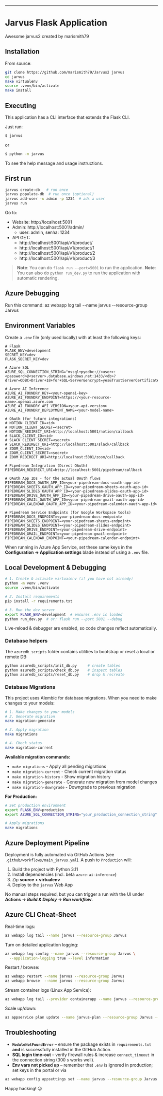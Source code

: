 ---
# Jarvus Flask Application

Awesome jarvus2 created by marismith79

## Installation

From source:

```bash
git clone https://github.com/marismith79/Jarvus2 jarvus
cd jarvus
make virtualenv
source .venv/bin/activate
make install
```


## Executing

This application has a CLI interface that extends the Flask CLI.

Just run:

```bash
$ jarvus
```

or

```bash
$ python -m jarvus
```

To see the help message and usage instructions.

## First run

```bash
jarvus create-db   # run once
jarvus populate-db  # run once (optional)
jarvus add-user -u admin -p 1234  # ads a user
jarvus run
```

Go to:

- Website: http://localhost:5001
- Admin: http://localhost:5001/admin/
  - user: admin, senha: 1234
- API GET:
  - http://localhost:5001/api/v1/product/
  - http://localhost:5001/api/v1/product/1
  - http://localhost:5001/api/v1/product/2
  - http://localhost:5001/api/v1/product/3


> **Note**: You can do `flask run --port=5001` to run the application. 
> **Note**: You can also do `python run_dev.py` to run the application with automatic rendering.

## Azure Debugging

Run this command:
  az webapp log tail --name jarvus --resource-group Jarvus

## Environment Variables

Create a `.env` file (only used locally) with at least the following keys:

```
# Flask
FLASK_ENV=development
SECRET_KEY=dev
FLASK_SECRET_KEY=dev

# Azure SQL
AZURE_SQL_CONNECTION_STRING="mssql+pyodbc://<user>:<password>@<server>.database.windows.net:1433/<db>?driver=ODBC+Driver+18+for+SQL+Server&encrypt=yes&TrustServerCertificate=yes"

# Azure AI Inference
AZURE_AI_FOUNDRY_KEY=<your‐openai‐key>
AZURE_AI_FOUNDRY_ENDPOINT=https://<your-resource-name>.openai.azure.com
AZURE_AI_FOUNDRY_API_VERSION=<your-api-version>
AZURE_AI_FOUNDRY_DEPLOYMENT_NAME=<your-model-name>

# OAuth (for future integrations)
# NOTION_CLIENT_ID=<id>
# NOTION_CLIENT_SECRET=<secret>
# NOTION_REDIRECT_URI=http://localhost:5001/notion/callback
# SLACK_CLIENT_ID=<id>
# SLACK_CLIENT_SECRET=<secret>
# SLACK_REDIRECT_URI=http://localhost:5001/slack/callback
# ZOOM_CLIENT_ID=<id>
# ZOOM_CLIENT_SECRET=<secret>
# ZOOM_REDIRECT_URI=http://localhost:5001/zoom/callback

# Pipedream Integration (Direct OAuth)
PIPEDREAM_REDIRECT_URI=http://localhost:5001/pipedream/callback

# OAuth App IDs - for the actual OAuth flows
PIPEDREAM_DOCS_OAUTH_APP_ID=<your-pipedream-docs-oauth-app-id>
PIPEDREAM_SHEETS_OAUTH_APP_ID=<your-pipedream-sheets-oauth-app-id>
PIPEDREAM_SLIDES_OAUTH_APP_ID=<your-pipedream-slides-oauth-app-id>
PIPEDREAM_DRIVE_OAUTH_APP_ID=<your-pipedream-drive-oauth-app-id>
PIPEDREAM_GMAIL_OAUTH_APP_ID=<your-pipedream-gmail-oauth-app-id>
PIPEDREAM_CALENDAR_OAUTH_APP_ID=<your-pipedream-calendar-oauth-app-id>

# Pipedream Service Endpoints (for Google Workspace tools)
PIPEDREAM_DOCS_ENDPOINT=<your-pipedream-docs-endpoint>
PIPEDREAM_SHEETS_ENDPOINT=<your-pipedream-sheets-endpoint>
PIPEDREAM_SLIDES_ENDPOINT=<your-pipedream-slides-endpoint>
PIPEDREAM_DRIVE_ENDPOINT=<your-pipedream-drive-endpoint>
PIPEDREAM_GMAIL_ENDPOINT=<your-pipedream-gmail-endpoint>
PIPEDREAM_CALENDAR_ENDPOINT=<your-pipedream-calendar-endpoint>
```

When running in Azure App Service, set these same keys in the **Configuration → Application settings** blade instead of using a `.env` file.

## Local Development & Debugging

```bash
# 1. Create & activate virtualenv (if you have not already)
python -m venv .venv
source .venv/bin/activate

# 2. Install requirements
pip install -r requirements.txt

# 3. Run the dev server
export FLASK_ENV=development  # ensures .env is loaded
python run_dev.py  # or: flask run --port 5001 --debug
```

Live-reload & debugger are enabled, so code changes reflect automatically.

### Database helpers

The `azuredb_scripts` folder contains utilities to bootstrap or reset a local or remote DB:

```bash
python azuredb_scripts/init_db.py     # create tables
python azuredb_scripts/check_db.py    # inspect tables
python azuredb_scripts/reset_db.py    # drop & recreate
```

### Database Migrations

This project uses Alembic for database migrations. When you need to make changes to your models:

```bash
# 1. Make changes to your models
# 2. Generate migration
make migration-generate

# 3. Apply migration
make migrations

# 4. Check status
make migration-current
```

**Available migration commands:**
- `make migrations` - Apply all pending migrations
- `make migration-current` - Check current migration status
- `make migration-history` - Show migration history
- `make migration-generate` - Generate new migration from model changes
- `make migration-downgrade` - Downgrade to previous migration

**For Production:**
```bash
# Set production environment
export FLASK_ENV=production
export AZURE_SQL_CONNECTION_STRING="your_production_connection_string"

# Apply migrations
make migrations
```

## Azure Deployment Pipeline

Deployment is fully automated via GitHub Actions (see `.github/workflows/main_jarvus.yml`).
A push to `Production` will:

1. Build the project with Python 3.11
2. Install dependencies (incl. beta `azure-ai-inference`)
3. Zip **source + virtualenv**
4. Deploy to the `jarvus` Web App

No manual steps required, but you can trigger a run with the UI under **Actions → _Build & Deploy_ → _Run workflow_**.

## Azure CLI Cheat-Sheet

Real-time logs:

```bash
az webapp log tail --name jarvus --resource-group Jarvus
```

Turn on detailed application logging:

```bash
az webapp log config --name jarvus --resource-group Jarvus \
  --application-logging true --level information
```

Restart / browse:

```bash
az webapp restart --name jarvus --resource-group Jarvus
az webapp browse  --name jarvus --resource-group Jarvus
```

Stream container logs (Linux App Service):

```bash
az webapp log tail --provider containerapp --name jarvus --resource-group Jarvus
```

Scale up/down:

```bash
az appservice plan update --name jarvus-plan --resource-group Jarvus --sku P1v3
```

## Troubleshooting

* **`ModuleNotFoundError`** – ensure the package exists in `requirements.txt` **and** is successfully installed in the GitHub Action.
* **SQL login time-out** – verify firewall rules & increase `connect_timeout` in the connection string (300 s works well).
* **Env vars not picked up** – remember that `.env` is ignored in production; set keys in the portal or via

```bash
az webapp config appsettings set --name jarvus --resource-group Jarvus --settings KEY=value
```

Happy hacking! 😉